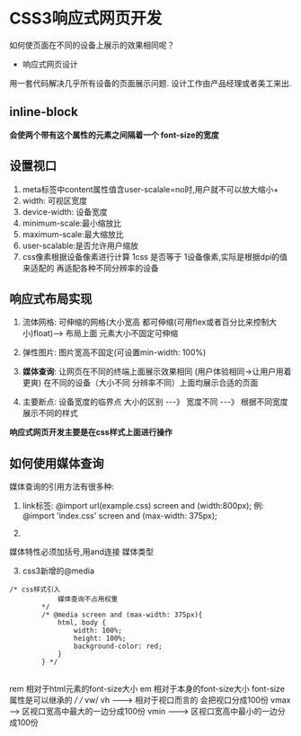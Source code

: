 # CSS3响应式网页开发

如何使页面在不同的设备上展示的效果相同呢？

-  响应式网页设计

用一套代码解决几乎所有设备的页面展示问题.
设计工作由产品经理或者美工来出.

## inline-block

**会使两个带有这个属性的元素之间隔着一个 font-size的宽度**

## 设置视口

1. meta标签中content属性值含user-scalale=no时,用户就不可以放大缩小+
2. width: 可视区宽度
3. device-width: 设备宽度
4. minimum-scale:最小缩放比
5. maximum-scale:最大缩放比
6. user-scalable:是否允许用户缩放
7. css像素根据设备像素进行计算   1css 是否等于 1设备像素,实际是根据dpi的值来适配的
   再适配各种不同分辨率的设备


## 响应式布局实现

1. 流体网格: 可伸缩的网格(大小宽高 都可伸缩(可用flex或者百分比来控制大小)float)--> 布局上面 元素大小不固定可伸缩
2. 弹性图片: 图片宽高不固定(可设置min-width: 100%)
3. **媒体查询**: 让网页在不同的终端上面展示效果相同 (用户体验相同->让用户用着更爽)
                在不同的设备（大小不同 分辨率不同）上面均展示合适的页面

4. 主要断点: 设备宽度的临界点 
大小的区别 ---》 宽度不同   ---》 根据不同宽度展示不同的样式

**响应式网页开发主要是在css样式上面进行操作**


## 如何使用媒体查询

媒体查询的引用方法有很多种:

1. link标签:
    @import url(example.css) screen and (width:800px);
    例:    @import 'index.css' screen and (max-width: 375px);


2. <link rel="stylesheet" media="screen and (max-width: 375px)" href="index.css">
媒体特性必须加括号,用and连接 媒体类型

3. css3新增的@media

```
/* css样式引入
            媒体查询不占用权重
        */
        /* @media screen and (max-width: 375px){
            html, body {
                width: 100%;
                height: 100%;
                background-color: red;
            }
        } */
```


## 

rem  相对于html元素的font-size大小
em   相对于本身的font-size大小  font-size属性是可以继承的
*/
/* vw/ vh  ---> 相对于视口而言的   会把视口分成100份
vmax  --> 区视口宽高中最大的一边分成100份
vmin ---> 区视口宽高中最小的一边分成100份